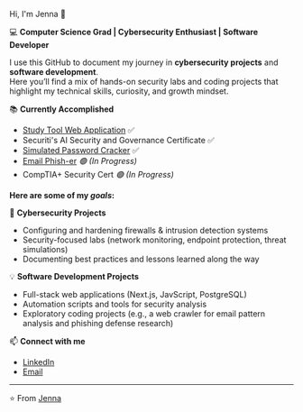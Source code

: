 Hi, I'm Jenna 👋  

💻 **Computer Science Grad | Cybersecurity Enthusiast | Software Developer**  


I use this GitHub to document my journey in **cybersecurity projects** and **software development**.  
Here you’ll find a mix of hands-on security labs and coding projects that highlight my technical skills, curiosity, and growth mindset.  

📚 **Currently Accomplished**  
- [Study Tool Web Application](https://github.com/JennaStowell/SrProj_MemorEase/blob/main/README.md) ✅
- Securiti's AI Security and Governance Certificate ✅
- [Simulated Password Cracker](https://github.com/JennaStowell/password_cracker) ✅
- [Email Phish-er](https://github.com/JennaStowell/phish_r_friends) *🟢 (In Progress)*
- CompTIA+ Security Cert  *🟢 (In Progress)*

**Here are some of my *goals*:**

🔐 **Cybersecurity Projects**  
- Configuring and hardening firewalls & intrusion detection systems  
- Security-focused labs (network monitoring, endpoint protection, threat simulations)  
- Documenting best practices and lessons learned along the way  

💡 **Software Development Projects**  
- Full-stack web applications (Next.js, JavScript, PostgreSQL)  
- Automation scripts and tools for security analysis  
- Exploratory coding projects (e.g., a web crawler for email pattern analysis and phishing defense research)  

📫 **Connect with me**  
- [LinkedIn](https://www.linkedin.com/in/jenna-m-stowell/)  
- [Email](mailto:jstolimaria@gmail.com)  

---
⭐️ From [Jenna](https://github.com/JennaStowell)
